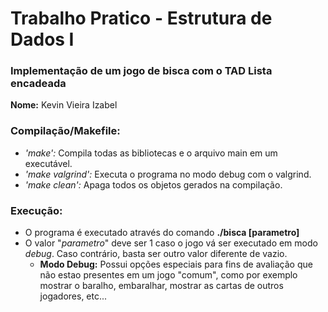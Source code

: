 # Trabalho Pratico - Estrutura de Dados I
### Implementação de um jogo de bisca com o TAD Lista encadeada
**Nome:** Kevin Vieira Izabel

### Compilação/Makefile:
  - *'make':* Compila todas as bibliotecas e o arquivo main em um executável.
  - *'make valgrind':* Executa o programa no modo debug com o valgrind.
  - *'make clean':* Apaga todos os objetos gerados na compilação.

### Execução:
  - O programa é executado através do comando **./bisca [parametro]**
  - O valor "*parametro*" deve ser 1 caso o jogo vá ser executado em modo *debug*. Caso contrário, basta ser outro valor diferente de vazio.
    - **Modo Debug:** Possui opções especiais para fins de avaliação que não estao presentes em um jogo "comum", como por exemplo mostrar o baralho, embaralhar, mostrar as cartas de outros jogadores, etc...
